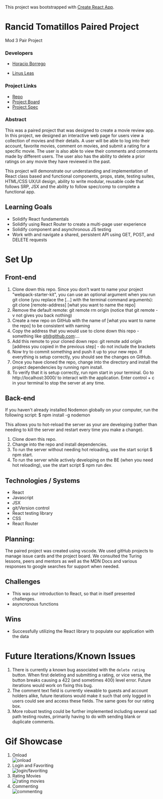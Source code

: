 This project was bootstrapped with [Create React App](https://github.com/facebook/create-react-app).

# Rancid Tomatillos Paired Project
Mod 3 Pair Project

### Developers

  * [Horacio Borrego](https://github.com/H-Bo214)
  
  * [Linus Leas](https://github.com/Leasw144)

### Project Links
- [Repo](https://github.com/Leasw144/rancid-tomatatillos)
- [Project Board](https://github.com/Leasw144/rancid-tomatatillos/projects/1)
- [Project Spec](https://frontend.turing.io/projects/module-3/rancid-tomatillos-v2.html)

### Abstract

This was a paired project that was designed to create a movie review app. In this project, we designed an interactive web page for users view a collection of movies and their details. A user will be able to log into their account, favorite movies, comment on movies, and submit a rating for a specific movie. The user is also able to view their comments and comments made by different users. The user also has the ability to delete a prior ratings on any movie they have reviewed in the past.

This project will demonstrate our understanding and implementation of React class based and functional components, props, state, testing suites, HTML/CSS UX/UI design, ability to write modular, reusable code that follows SRP, JSX and the ability to follow spec/comp to complete a functional app.

## Learning Goals ##

* Solidify React fundamentals
* Solidify using React Router to create a multi-page user experience
* Solidify component and asynchronous JS testing
* Work with and navigate a shared, persistent API using GET, POST, and DELETE requests

# Set Up

## Front-end
1. Clone down this repo. Since you don't want to name your project "webpack-starter-kit", you can use an optional argument when you run git clone (you replace the [...] with the terminal command arguments): git clone [remote-address] [what you want to name the repo]
2. Remove the default remote: git remote rm origin (notice that git remote -v not gives you back nothing)
3. Create a new repo on GitHub with the name of [what you want to name the repo] to be consistent with naming
4. Copy the address that you would use to clone down this repo - something like git@github.com:...
5. Add this remote to your cloned down repo: git remote add origin [address you copied in the previous step] - do not include the brackets
6. Now try to commit something and push it up to your new repo. If everything is setup correctly, you should see the changes on GitHub.
7. Once you have cloned the repo, change into the directory and install the project dependencies by running npm install.
8. To verify that it is setup correctly, run npm start in your terminal. Go to http://localhost:3000/ to interact with the application. Enter control + c in your terminal to stop the server at any time.

## Back-end
If you haven't already installed Nodemon globally on your computer, run the following script: $ npm install -g nodemon

This allows you to hot-reload the server as your are developing (rather than needing to kill the server and restart every time you make a change).

1. Clone down this repo.
2. Change into the repo and install dependencies.
3. To run the server without needing hot reloading, use the start script $ npm start.
4. To run the server while actively developing on the BE (when you need hot reloading), use the start script $ npm run dev.

## Technologies / Systems
* React
* Javascript
* JSX
* git/Version control
* React testing library
* CSS
* React Router


## Planning: ##
 
The paired project was created using vscode. We used gitHub projects to manage issue cards and the project board. We consulted the Turing lessons, peers and mentors as well as the MDN Docs and various responses to google searches for support when needed.
 
## Challenges ##
 
* This was our introduction to React, so that in itself presented challenges.
* asyncronous functions
  
## Wins ##
  
* Successfully utilizing the React library to populate our application with the data
  
# Future Iterations/Known Issues
1. There is currently a known bug associated with the `delete rating` button. When first deleting and submitting a rating, or vice versa, the button breaks causing a 422 (and sometimes 400) level error. Future iterations would work on fixing this bug.
2. The comment text field is currently viewable to guests and account holders alike, future iterations would make it such that only logged in users could see and access these fields. The same goes for our rating box.
3. More robust testing could be further implemented including several sad path testing routes, primarily having to do with sending blank or duplicate comments.

# Gif Showcase
1. Onload <br/>
  ![onload](src/assets/on-load.gif)
2. Login and Favoriting <br/>
  ![login/favoriting](src/assets/login:favoriting.gif)
3. Rating Movies <br/>
  ![rating movies](src/assets/rating-movies.gif)
4. Commenting <br/>
  ![commenting](src/assets/commenting.gif)
  
  
  
